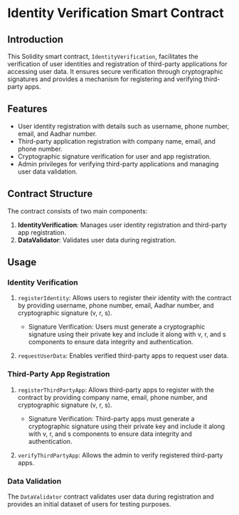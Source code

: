 # Identity Verification Smart Contract

## Introduction
This Solidity smart contract, `IdentityVerification`, facilitates the verification of user identities and registration of third-party applications for accessing user data. It ensures secure verification through cryptographic signatures and provides a mechanism for registering and verifying third-party apps.

## Features
- User identity registration with details such as username, phone number, email, and Aadhar number.
- Third-party application registration with company name, email, and phone number.
- Cryptographic signature verification for user and app registration.
- Admin privileges for verifying third-party applications and managing user data validation.

## Contract Structure
The contract consists of two main components:
1. **IdentityVerification**: Manages user identity registration and third-party app registration.
2. **DataValidator**: Validates user data during registration.

## Usage
### Identity Verification
1. `registerIdentity`: Allows users to register their identity with the contract by providing username, phone number, email, Aadhar number, and cryptographic signature (v, r, s).
   - Signature Verification: Users must generate a cryptographic signature using their private key and include it along with v, r, and s components to ensure data integrity and authentication.

2. `requestUserData`: Enables verified third-party apps to request user data.

### Third-Party App Registration
1. `registerThirdPartyApp`: Allows third-party apps to register with the contract by providing company name, email, phone number, and cryptographic signature (v, r, s).
   - Signature Verification: Third-party apps must generate a cryptographic signature using their private key and include it along with v, r, and s components to ensure data integrity and authentication.

2. `verifyThirdPartyApp`: Allows the admin to verify registered third-party apps.

### Data Validation
The `DataValidator` contract validates user data during registration and provides an initial dataset of users for testing purposes.
